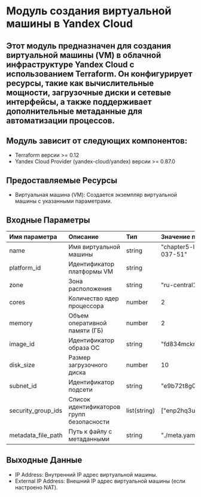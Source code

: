# Модуль создания виртуальной машины в Yandex Cloud

Этот модуль предназначен для создания виртуальной машины (VM) в облачной инфраструктуре Yandex Cloud с использованием Terraform. Он конфигурирует ресурсы, такие как вычислительные мощности, загрузочные диски и сетевые интерфейсы, а также поддерживает дополнительные метаданные для автоматизации процессов.
---------

## Модуль зависит от следующих компонентов:

* Terraform версии >= 0.12
* Yandex Cloud Provider (yandex-cloud/yandex) версии >= 0.87.0

## Предоставляемые Ресурсы
* Виртуальная машина (VM):
Создается экземпляр виртуальной машины с указанными параметрами.
## Входные Параметры
| Имя параметра    |	Описание                             |	Тип	      |         Значение по умолчанию|
|:-----------------|:----------------------------------------|:-----------|:-----------------------------|
|name              |Имя виртуальной машины                   |string      |"chapter5-lesson2-std-037-51" |
|platform_id	   |Идентификатор платформы VM	             |string|	  |"standard-v3"                 |
|zone	           |Зона расположения	                     |string	  |"ru-central1-a"               |
|cores             |Количество ядер процессора               |number      |2                             |
|memory	           |Объем оперативной памяти (ГБ)            |number      |2                             |
|image_id          |Идентификатор образа ОС                  |string      |"fd834mcknpoei6h5ve3"         |
|disk_size	       |Размер загрузочного диска                |number	  |10                            |
|subnet_id         |Идентификатор подсети	                 |string      |"e9b72t8g01fkr4fagkrd"        |
|security_group_ids|Список идентификаторов групп безопасности|list(string)|["enp2hq3upusqa5qlc2of"]      |
|metadata_file_path|Путь к файлу с метаданными               |string	  |"./meta.yaml"                 |

## Выходные Данные
* IP Address:
Внутренний IP адрес виртуальной машины.
* External IP Address:
Внешний IP адрес виртуальной машины (если настроено NAT).
